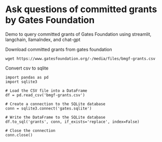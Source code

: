 # Ask questions of committed grants by Gates Foundation
Demo to query committed grants of Gates Foundation using streamlit, langchain, llamaIndex, and chat-gpt

Download committed grants from gates foundation
```
wget https://www.gatesfoundation.org/-/media/files/bmgf-grants.csv
```

Convert csv to sqlite
```
import pandas as pd
import sqlite3

# Load the CSV file into a DataFrame
df = pd.read_csv('bmgf-grants.csv')

# Create a connection to the SQLite database
conn = sqlite3.connect('gates.sqlite')

# Write the DataFrame to the SQLite database
df.to_sql('grants', conn, if_exists='replace', index=False)

# Close the connection
conn.close()
```
